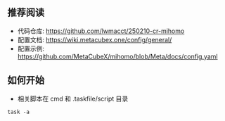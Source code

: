 ## 推荐阅读
- 代码仓库: https://github.com/lwmacct/250210-cr-mihomo
- 配置文档: https://wiki.metacubex.one/config/general/
- 配置示例: https://github.com/MetaCubeX/mihomo/blob/Meta/docs/config.yaml

## 如何开始
- 相关脚本在 cmd 和 .taskfile/script 目录
```shel
task -a
```
